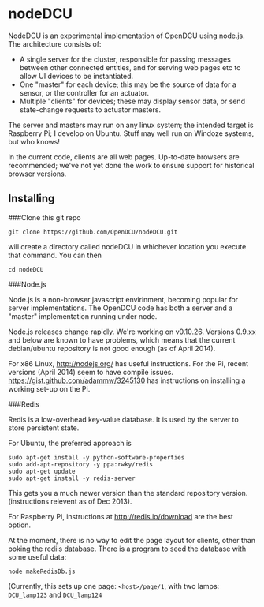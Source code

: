 nodeDCU
=======

NodeDCU is an experimental implementation of OpenDCU using node.js. The architecture consists of:

* A single server for the cluster, responsible for passing messages between other connected entities, and for serving web pages etc to allow UI devices to be instantiated.
* One "master" for each device; this may be the source of data for a sensor, or the controller for an actuator.
* Multiple "clients" for devices; these may display sensor data, or send state-change requests to actuator masters.

The server and masters may run on any linux system; the intended target is Raspberry Pi; I develop on Ubuntu. Stuff may well run on Windoze systems, but who knows!

In the current code, clients are all web pages. Up-to-date browsers are recommended; we've not yet done the work to ensure support for historical browser versions.

Installing
----------
###Clone this git repo

    git clone https://github.com/OpenDCU/nodeDCU.git

will create a directory called nodeDCU in whichever location you execute that command. You can then

    cd nodeDCU


###Node.js

Node.js is a non-browser javascript envirinment, becoming popular for server implementations. The OpenDCU code has both a server and a "master" implementation running under node.

Node.js releases change rapidly. We're working on v0.10.26. Versions 0.9.xx and below are known to have problems, which means that the current debian/ubuntu repository is not good enough (as of April 2014).

For x86 Linux, http://nodejs.org/ has useful instructions. For the Pi, recent versions (April 2014) seem to have compile issues. https://gist.github.com/adammw/3245130 has instructions on installing a working set-up on the Pi.


###Redis

Redis is a low-overhead key-value database. It is used by the server to store persistent state.

For Ubuntu, the preferred approach is

    sudo apt-get install -y python-software-properties
    sudo add-apt-repository -y ppa:rwky/redis
    sudo apt-get update
    sudo apt-get install -y redis-server

This gets you a much newer version than the standard repository version. (instructions relevent as of Dec 2013).

For Raspberry Pi, instructions at http://redis.io/download are the best option.

At the moment, there is no way to edit the page layout for clients, other than poking the rediis database. There is a program to seed the database with some useful data:

    node makeRedisDb.js

(Currently, this sets up one page: `<host>/page/1`, with two lamps: `DCU_lamp123` and `DCU_lamp124`


